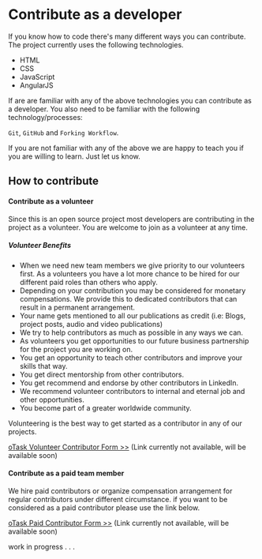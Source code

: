 # Contribute as a developer

If you know how to code there's many different ways you can contribute. The project currently uses the following technologies.

- HTML
- CSS
- JavaScript
- AngularJS

If are are familiar with any of the above technologies you can contribute as a developer. You also need to be familiar with the following technology/processes:

`Git`, `GitHub` and `Forking Workflow`. 

If you are not familiar with any of the above we are happy to teach you if you are willing to learn. Just let us know.

## How to contribute

#### **Contribute as a volunteer**
Since this is an open source project most developers are contributing in the project as a volunteer. You are welcome to join as a volunteer at any time. 

##### Volunteer Benefits
- When we need new team members we give priority to our volunteers first. As a volunteers you have a lot more chance to be hired for our different paid roles than others who apply.
- Depending on your contribution you may be considered for monetary compensations. We provide this to dedicated contributors that can result in a permanent arrangement.
- Your name gets mentioned to all our publications as credit (i.e: Blogs, project posts, audio and video publications)
- We try to help contributors as much as possible in any ways we can.
- As volunteers you get opportunities to our future business partnership for the project you are working on.
- You get an opportunity to teach other contributors and improve your skills that way.	
- You get direct mentorship from other contributors. 
- You get recommend and endorse by other contributors in LinkedIn.
- We recommend volunteer contributors to internal and eternal job and other opportunities.
- You become part of a greater worldwide community.

Volunteering is the best way to get started as a contributor in any of our projects.

[oTask Volunteer Contributor Form >>](#) (Link currently not available, will be available soon)


#### **Contribute as a paid team member**
We hire paid contributors or organize compensation arrangement for regular contributors under different circumstance. if you want to be considered as a paid contributor please use the link below.

[oTask Paid Contributor Form >>](#) (Link currently not available, will be available soon)

work in progress . . .